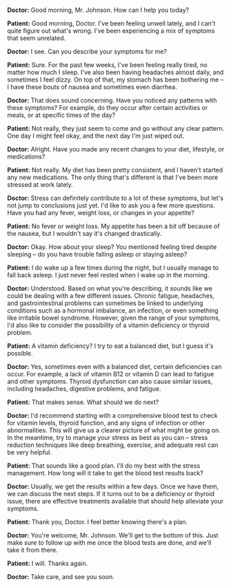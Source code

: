 **Doctor:** Good morning, Mr. Johnson. How can I help you today?

**Patient:** Good morning, Doctor. I've been feeling unwell lately, and I can't quite figure out what's wrong. I've been experiencing a mix of symptoms that seem unrelated.

**Doctor:** I see. Can you describe your symptoms for me?

**Patient:** Sure. For the past few weeks, I've been feeling really tired, no matter how much I sleep. I've also been having headaches almost daily, and sometimes I feel dizzy. On top of that, my stomach has been bothering me – I have these bouts of nausea and sometimes even diarrhea.

**Doctor:** That does sound concerning. Have you noticed any patterns with these symptoms? For example, do they occur after certain activities or meals, or at specific times of the day?

**Patient:** Not really, they just seem to come and go without any clear pattern. One day I might feel okay, and the next day I'm just wiped out.

**Doctor:** Alright. Have you made any recent changes to your diet, lifestyle, or medications?

**Patient:** Not really. My diet has been pretty consistent, and I haven't started any new medications. The only thing that's different is that I've been more stressed at work lately.

**Doctor:** Stress can definitely contribute to a lot of these symptoms, but let's not jump to conclusions just yet. I'd like to ask you a few more questions. Have you had any fever, weight loss, or changes in your appetite?

**Patient:** No fever or weight loss. My appetite has been a bit off because of the nausea, but I wouldn't say it's changed drastically.

**Doctor:** Okay. How about your sleep? You mentioned feeling tired despite sleeping – do you have trouble falling asleep or staying asleep?

**Patient:** I do wake up a few times during the night, but I usually manage to fall back asleep. I just never feel rested when I wake up in the morning.

**Doctor:** Understood. Based on what you're describing, it sounds like we could be dealing with a few different issues. Chronic fatigue, headaches, and gastrointestinal problems can sometimes be linked to underlying conditions such as a hormonal imbalance, an infection, or even something like irritable bowel syndrome. However, given the range of your symptoms, I'd also like to consider the possibility of a vitamin deficiency or thyroid problem.

**Patient:** A vitamin deficiency? I try to eat a balanced diet, but I guess it's possible.

**Doctor:** Yes, sometimes even with a balanced diet, certain deficiencies can occur. For example, a lack of vitamin B12 or vitamin D can lead to fatigue and other symptoms. Thyroid dysfunction can also cause similar issues, including headaches, digestive problems, and fatigue.

**Patient:** That makes sense. What should we do next?

**Doctor:** I'd recommend starting with a comprehensive blood test to check for vitamin levels, thyroid function, and any signs of infection or other abnormalities. This will give us a clearer picture of what might be going on. In the meantime, try to manage your stress as best as you can – stress reduction techniques like deep breathing, exercise, and adequate rest can be very helpful.

**Patient:** That sounds like a good plan. I'll do my best with the stress management. How long will it take to get the blood test results back?

**Doctor:** Usually, we get the results within a few days. Once we have them, we can discuss the next steps. If it turns out to be a deficiency or thyroid issue, there are effective treatments available that should help alleviate your symptoms.

**Patient:** Thank you, Doctor. I feel better knowing there's a plan.

**Doctor:** You're welcome, Mr. Johnson. We'll get to the bottom of this. Just make sure to follow up with me once the blood tests are done, and we'll take it from there.

**Patient:** I will. Thanks again.

**Doctor:** Take care, and see you soon.
